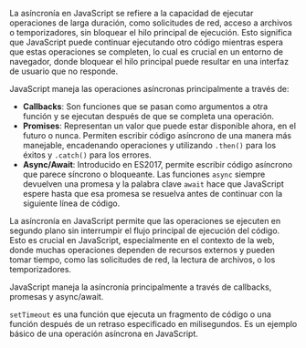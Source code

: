 La asíncronía en JavaScript se refiere a la capacidad de ejecutar operaciones de larga duración, como solicitudes de red, acceso a archivos o temporizadores, sin bloquear el hilo principal de ejecución. Esto significa que JavaScript puede continuar ejecutando otro código mientras espera que estas operaciones se completen, lo cual es crucial en un entorno de navegador, donde bloquear el hilo principal puede resultar en una interfaz de usuario que no responde.

JavaScript maneja las operaciones asíncronas principalmente a través de:

-   **Callbacks**: Son funciones que se pasan como argumentos a otra función y se ejecutan después de que se completa una operación.
-   **Promises**: Representan un valor que puede estar disponible ahora, en el futuro o nunca. Permiten escribir código asíncrono de una manera más manejable, encadenando operaciones y utilizando `.then()` para los éxitos y `.catch()` para los errores.
-   **Async/Await**: Introducido en ES2017, permite escribir código asíncrono que parece síncrono o bloqueante. Las funciones `async` siempre devuelven una promesa y la palabra clave `await` hace que JavaScript espere hasta que esa promesa se resuelva antes de continuar con la siguiente línea de código.

La asíncronía en JavaScript permite que las operaciones se ejecuten en segundo plano sin interrumpir el flujo principal de ejecución del código. Esto es crucial en JavaScript, especialmente en el contexto de la web, donde muchas operaciones dependen de recursos externos y pueden tomar tiempo, como las solicitudes de red, la lectura de archivos, o los temporizadores.

JavaScript maneja la asíncronía principalmente a través de callbacks, promesas y async/await.

`setTimeout` es una función que ejecuta un fragmento de código o una función después de un retraso especificado en milisegundos. Es un ejemplo básico de una operación asíncrona en JavaScript.